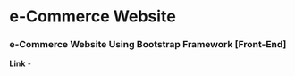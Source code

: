#  e-Commerce Website 
###  e-Commerce Website Using Bootstrap Framework [Front-End]

**Link** - [](https://mystylestore.netlify.app/)
